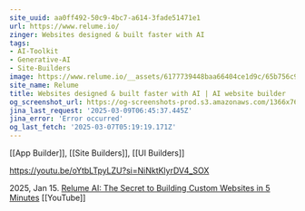 ```yaml
---
site_uuid: aa0ff492-50c9-4bc7-a614-3fade51471e1
url: https://www.relume.io/
zinger: Websites designed & built faster with AI
tags:
- AI-Toolkit
- Generative-AI
- Site-Builders
image: https://www.relume.io/__assets/6177739448baa66404ce1d9c/65b756c9cebba152b52fccc8_Opengraph%20-%20Home%20for%20Twitter.jpg
site_name: Relume
title: Websites designed & built faster with AI | AI website builder
og_screenshot_url: https://og-screenshots-prod.s3.amazonaws.com/1366x768/80/false/b10d1e4261d94bb3de04a2fa078aa583cb6620e1c6512fe61085d9885491b9fc.jpeg
jina_last_request: '2025-03-09T06:45:37.445Z'
jina_error: 'Error occurred'
og_last_fetch: '2025-03-07T05:19:19.171Z'
---
```

[[App Builder]], [[Site Builders]], [[UI Builders]]

https://youtu.be/oYtbLTpyLZU?si=NiNktKlyrDV4_SOX


2025, Jan 15. [Relume AI: The Secret to Building Custom Websites in 5 Minutes](https://youtu.be/2H7UgosabMM?si=2GrmTdPO1EHEt3ZR) [[YouTube]]



